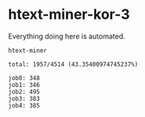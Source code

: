 # htext-miner-kor-3

Everything doing here is automated.

```
htext-miner

total: 1957/4514 (43.35400974745237%)

job0: 348
job1: 346
job2: 495
job3: 383
job4: 385
```